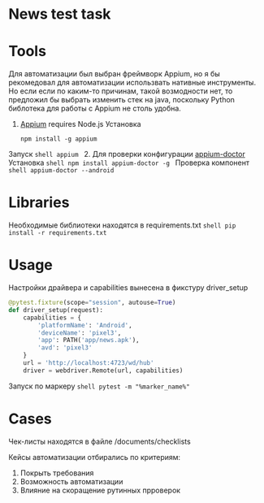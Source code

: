 News test task
====================

# Tools
Для автоматизации был выбран фреймворк Appium, но я бы рекомедовал для автоматизации использвать нативные инструменты.
Но если если по каким-то причинам, такой возмодности нет, то предложил бы выбрать изменить стек на java, поскольку Python библотека
для работы с Appium не столь удобна.

1. [Appium](http://appium.io/) requires Node.js
Установка
    ```shell
    npm install -g appium
    ```
Запуск
    ```shell
    appium
    ```
2. Для проверки конфигурации [appium-doctor](https://github.com/appium/appium-doctor)
Установка
    ```shell
    npm install appium-doctor -g
    ```
Проверка компонент
    ```shell
    appium-doctor --android
    ```
# Libraries
Необходимые библиотеки находятся в requirements.txt
    ```shell
    pip install -r requirements.txt
    ```
# Usage
 Настройки драйвера и capabilities вынесена в фикстуру driver_setup
```python
@pytest.fixture(scope="session", autouse=True)
def driver_setup(request):
    capabilities = {
        'platformName': 'Android',
        'deviceName': 'pixel3',
        'app': PATH('app/news.apk'),
        'avd': 'pixel3'
    }
    url = 'http://localhost:4723/wd/hub'
    driver = webdriver.Remote(url, capabilities)
```
Запуск по маркеру
    ```shell
    pytest -m "%marker_name%"
    ```
# Cases
Чек-листы находятся в файле /documents/checklists

Кейсы автоматизации отбирались по критериям:
1. Покрыть требования
2. Возможность автоматизации
3. Влияние на скоращение рутинных прроверок